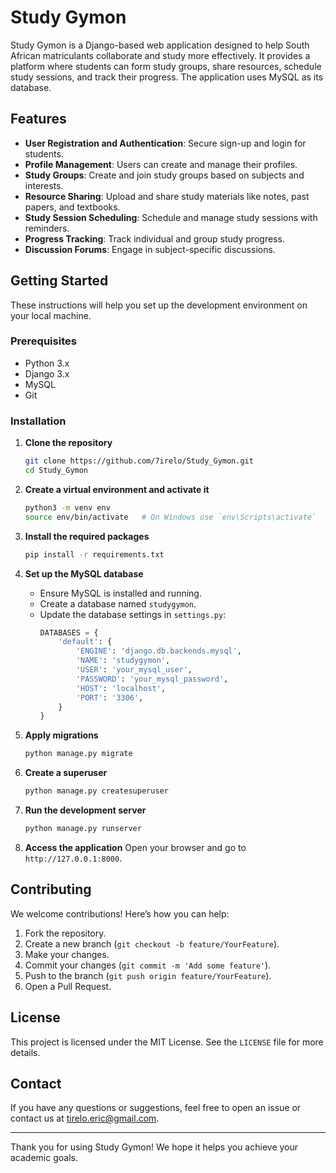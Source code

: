 # Study Gymon

Study Gymon is a Django-based web application designed to help South African matriculants collaborate and study more effectively. It provides a platform where students can form study groups, share resources, schedule study sessions, and track their progress. The application uses MySQL as its database.

## Features

- **User Registration and Authentication**: Secure sign-up and login for students.
- **Profile Management**: Users can create and manage their profiles.
- **Study Groups**: Create and join study groups based on subjects and interests.
- **Resource Sharing**: Upload and share study materials like notes, past papers, and textbooks.
- **Study Session Scheduling**: Schedule and manage study sessions with reminders.
- **Progress Tracking**: Track individual and group study progress.
- **Discussion Forums**: Engage in subject-specific discussions.

## Getting Started

These instructions will help you set up the development environment on your local machine.

### Prerequisites

- Python 3.x
- Django 3.x
- MySQL
- Git

### Installation

1. **Clone the repository**
   ```bash
   git clone https://github.com/7irelo/Study_Gymon.git
   cd Study_Gymon
   ```

2. **Create a virtual environment and activate it**
   ```bash
   python3 -m venv env
   source env/bin/activate   # On Windows use `env\Scripts\activate`
   ```

3. **Install the required packages**
   ```bash
   pip install -r requirements.txt
   ```

4. **Set up the MySQL database**
   - Ensure MySQL is installed and running.
   - Create a database named `studygymon`.
   - Update the database settings in `settings.py`:
     ```python
     DATABASES = {
         'default': {
             'ENGINE': 'django.db.backends.mysql',
             'NAME': 'studygymon',
             'USER': 'your_mysql_user',
             'PASSWORD': 'your_mysql_password',
             'HOST': 'localhost',
             'PORT': '3306',
         }
     }
     ```

5. **Apply migrations**
   ```bash
   python manage.py migrate
   ```

6. **Create a superuser**
   ```bash
   python manage.py createsuperuser
   ```

7. **Run the development server**
   ```bash
   python manage.py runserver
   ```

8. **Access the application**
   Open your browser and go to `http://127.0.0.1:8000`.

## Contributing

We welcome contributions! Here’s how you can help:

1. Fork the repository.
2. Create a new branch (`git checkout -b feature/YourFeature`).
3. Make your changes.
4. Commit your changes (`git commit -m 'Add some feature'`).
5. Push to the branch (`git push origin feature/YourFeature`).
6. Open a Pull Request.

## License

This project is licensed under the MIT License. See the `LICENSE` file for more details.

## Contact

If you have any questions or suggestions, feel free to open an issue or contact us at tirelo.eric@gmail.com.

---

Thank you for using Study Gymon! We hope it helps you achieve your academic goals.
